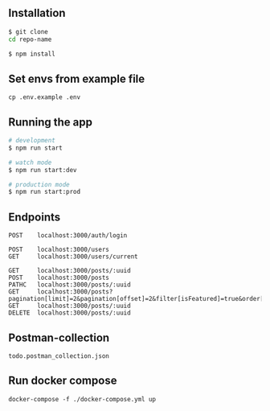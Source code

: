 ## Installation


```bash
$ git clone
cd repo-name
```

```bash
$ npm install
```

## Set envs from example file
```
cp .env.example .env
```

## Running the app

```bash
# development
$ npm run start

# watch mode
$ npm run start:dev

# production mode
$ npm run start:prod
```

## Endpoints
```
POST    localhost:3000/auth/login

POST    localhost:3000/users
GET     localhost:3000/users/current

GET     localhost:3000/posts/:uuid
POST    localhost:3000/posts
PATHC   localhost:3000/posts/:uuid
GET     localhost:3000/posts?pagination[limit]=2&pagination[offset]=2&filter[isFeatured]=true&order[field]=title&order[direction]=DESC
GET     localhost:3000/posts/:uuid
DELETE  localhost:3000/posts/:uuid
```

## Postman-collection
```
todo.postman_collection.json
```

## Run docker compose
```
docker-compose -f ./docker-compose.yml up
```







